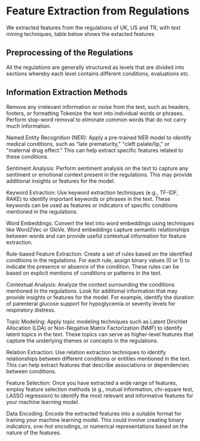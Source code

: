 # Feature Extraction from Regulations
We extracted features from the regulations of UK, US and TR, with text mining techniques, table below shows the extacted features

## Preprocessing of the Regulations
All the regulations are generally structured as levels that are divided into sections whereby each level contains different conditions, evaluations etc.

## Information Extraction Methods
Remove any irrelevant information or noise from the text, such as headers, footers, or formatting Tokenize the text into individual words or phrases. Perform stop-word removal to eliminate common words that do not carry much information. 

Named Entity Recognition (NER): Apply a pre-trained NER model to identify medical conditions, such as "late prematurity," "cleft palate/lip," or "maternal drug effect." This can help extract specific features related to these conditions. 

Sentiment Analysis: Perform sentiment analysis on the text to capture any sentiment or emotional context present in the regulations. This may provide additional insights or features for the model. 

Keyword Extraction: Use keyword extraction techniques (e.g., TF-IDF, RAKE) to identify important keywords or phrases in the text. These keywords can be used as features or indicators of specific conditions mentioned in the regulations.

Word Embeddings: Convert the text into word embeddings using techniques like Word2Vec or GloVe. Word embeddings capture semantic relationships between words and can provide useful contextual information for feature extraction.

Rule-based Feature Extraction: Create a set of rules based on the identified conditions in the regulations. For each rule, assign binary values (0 or 1) to indicate the presence or absence of the condition. These rules can be based on explicit mentions of conditions or patterns in the text.


Contextual Analysis: Analyze the context surrounding the conditions mentioned in the regulations. Look for additional information that may provide insights or features for the model. For example, identify the duration of parenteral glucose support for hypoglycemia or severity levels for respiratory distress.

Topic Modeling: Apply topic modeling techniques such as Latent Dirichlet Allocation (LDA) or Non-Negative Matrix Factorization (NMF) to identify latent topics in the text. These topics can serve as higher-level features that capture the underlying themes or concepts in the regulations.

Relation Extraction: Use relation extraction techniques to identify relationships between different conditions or entities mentioned in the text. This can help extract features that describe associations or dependencies between conditions.

Feature Selection: Once you have extracted a wide range of features, employ feature selection methods (e g., mutual information, chi-square test, LASSO regression) to identify the most relevant and informative features for your machine learning model.

Data Encoding: Encode the extracted features into a suitable format for training your machine learning model. This could involve creating binary indicators, one-hot encodings, or numerical representations based on the nature of the features.